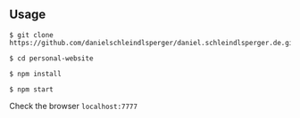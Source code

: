 ## Usage

```
$ git clone https://github.com/danielschleindlsperger/daniel.schleindlsperger.de.git
```

```
$ cd personal-website
```

```
$ npm install
```

```
$ npm start
```

Check the browser `localhost:7777`